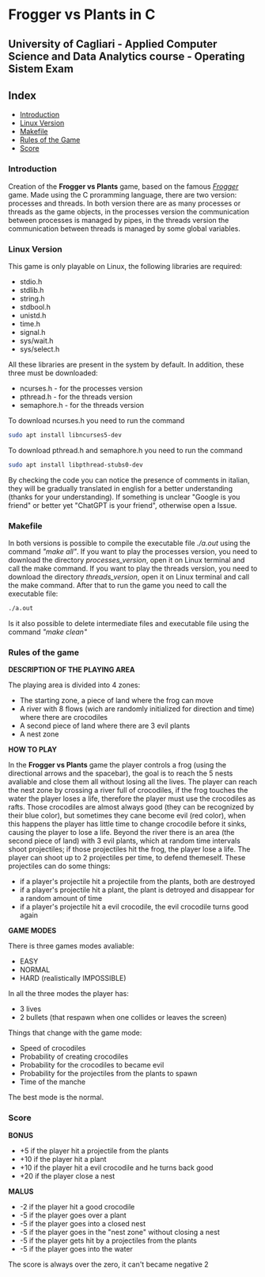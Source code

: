 
# Frogger vs Plants in C 
## University of Cagliari - Applied Computer Science and Data Analytics course - Operating Sistem Exam

## Index
- [Introduction](#introduction)
- [Linux Version](#linux-version)
- [Makefile](#makefile)
- [Rules of the Game](#rules-of-the-game)
- [Score](#score)

### Introduction
Creation of the **Frogger vs Plants** game, based on the famous *[Frogger](https://en.wikipedia.org/wiki/Frogger)* game.
Made using the C proramming language, there are two version: processes and threads.
In both version there are as many processes or threads as the game objects, in the processes version the communication between processes is managed by pipes, in the threads version the communication between threads is managed by some global variables.

### Linux Version 
This game is only playable on Linux, the following libraries are required: 
+ stdio.h
+ stdlib.h
+ string.h
+ stdbool.h
+ unistd.h
+ time.h
+ signal.h
+ sys/wait.h
+ sys/select.h

All these libraries are present in the system by default. In addition, these three must be downloaded:
+ ncurses.h - for the processes version
+ pthread.h - for the threads version
+ semaphore.h - for the threads version

To download ncurses.h you need to run the command
``` bash
sudo apt install libncurses5-dev
```
To download pthread.h and semaphore.h you need to run the command
```bash
sudo apt install libpthread-stubs0-dev
```
By checking the code you can notice the presence of comments in italian, they will be gradually translated in english for a better understanding (thanks for your understanding).
If something is unclear "Google is you friend" or better yet "ChatGPT is your friend", otherwise open a Issue.

### Makefile
In both versions is possible to compile the executable file *./a.out* using the command *"make all"*.
If you want to play the processes version, you need to download the directory *processes_version*, open it on Linux terminal and call the make command.
If you want to play the threads version, you need to download the directory *threads_version*, open it on Linux terminal and call the make command.
After that to run the game you need to call the executable file:
```bash
./a.out
```
Is it also possible to delete intermediate files and executable file using the command *"make clean"*

### Rules of the game
**DESCRIPTION OF THE PLAYING AREA**

The playing area is divided into 4 zones:
+ The starting zone, a piece of land where the frog can move
+ A river with 8 flows \(wich are randomly initialized for direction and time\) where there are crocodiles
+ A second piece of land where there are 3 evil plants
+ A nest zone

**HOW TO PLAY**

In the **Frogger vs Plants** game the player controls a frog \(using the directional arrows and the spacebar\), the goal is to reach the 5 nests avaliable and close them all without losing all the lives.
The player can reach the nest zone by crossing a river full of crocodiles, if the frog touches the water the player loses a life, therefore the player must use the crocodiles as rafts.
Those crocodiles are almost always good \(they can be recognized by their blue color\), but sometimes they cane become evil (red color), when this happens the player has little time to change crocodile before it sinks, causing the player to lose a life.
Beyond the river there is an area \(the second piece of land\) with 3 evil plants, which at random time intervals shoot projectiles; if those projectiles hit the frog, the player lose a life.
The player can shoot up to 2 projectiles per time, to defend themeself. These projectiles can do some things:
+ if a player's projectile hit a projectile from the plants, both are destroyed
+ if a player's projectile hit a plant, the plant is detroyed and disappear for a random amount of time
+ if a player's projectile hit a evil crocodile, the evil crocodile turns good again

**GAME MODES**

There is three games modes avaliable:
+ EASY
+ NORMAL
+ HARD \(realistically IMPOSSIBLE\)

In all the three modes the player has:
+ 3 lives
+ 2 bullets (that respawn when one collides or leaves the screen)

Things that change with the game mode:
+ Speed of crocodiles
+ Probability of creating crocodiles
+ Probability for the crocodiles to became evil
+ Probability for the projectiles from the plants to spawn
+ Time of the manche

The best mode is the normal.

### Score
**BONUS**

+ +5  if the player hit a projectile from the plants
+ +10 if the player hit a plant
+ +10 if the player hit a evil crocodile and he turns back good
+ +20 if the player close a nest

**MALUS**

+ -2  if the player hit a good crocodile
+ -5  if the player goes over a plant
+ -5  if the player goes into a closed nest
+ -5  if the player goes in the "nest zone" without closing a nest
+ -5  if the player gets hit by a projectiles from the plants 
+ -5  if the player goes into the water

The score is always over the zero, it can't became negative
2